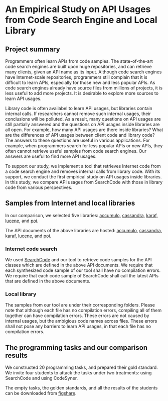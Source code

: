 # An Empirical Study on API Usages from Code Search Engine and Local Library

## Project summary


Programmers often learn APIs from code samples. The state-of-the-art code search engines are built upon huge repositories, and can retrieve many clients, given an API name as its input. Although code search engines have Internet-scale repositories, programmers still complain that it is difficult to learn APIs, especially for those new and less popular APIs. As code search engines already have source files from millions of projects, it is less useful to add more projects. It is desirable to explore more sources to learn API usages. 

Library code is often availabel to learn API usages, but libraries contain internal calls. If researchers cannot remove such internal usages, their conclusions will be polluted. As a result, many questions on API usages are still partially answered and the questions on API usages inside libraries are all open. For example, how many API usages are there inside libraries? What are the differences of API usages between client code and library code? The answers to these questions are useful in various applications. For example, when programmers search for less popular APIs or new APIs, they often cannot retrieve useful samples from code search engines. Our answers are useful to find more API usages. 

To support our study, we implement a tool that retrieves Internet code from a code search engine and removes internal calls from library code. With its support, we conduct the first empirical study on API usages inside libraries. In this study, we compare API usages from SearchCode with those in library code from various perspectives. 


## Samples from Internet and local libraries

In our comparison, we selected five libraries: 
[accumulo](https://accumulo.apache.org), [cassandra](https://cassandra.apache.org), [karaf](https://karaf.apache.org), [lucene](https://lucene.apache.org), and [poi](https://poi.apache.org).

The API documents of the above libraries are hosted: [accumulo](https://drzhonghao.github.io/accumulodoc/), [cassandra](https://drzhonghao.github.io/cassandradoc/), [karaf](https://drzhonghao.github.io/karafdoc/), [lucene](https://drzhonghao.github.io/lucenedoc/), and [poi](https://drzhonghao.github.io/poidoc/).

### Internet code search
We used [SearchCode](https://searchcode.com) and our tool to retrieve code samples for the API classes which are defined in the above API documents. 
We require that each synthesized code sample of our tool shall have no compilation errors. We require that each code sample of SearchCode shall call the latest APIs that are defined in the above documents. 

### Local library 
The samples from our tool are under their corresponding folders. Please note that although each file has no compilation errors, compiling all of them together can have compilation errors. These errors are not caused by internal usages, but the ambigious code names across files. These errors shall not pose any barriers to learn API usages, in that each file has no compilation errors. 


## The programming tasks and our comparison results

We constructed 20 programming tasks, and prepared their gold standard. We invite four students to attack the tasks under two treatments: using SearchCode and using CodeSyner. 

The empty tasks, the golden standards, and all the results of the students can be downloaded from [figshare](https://figshare.com/s/085b5ad9c6ac930b45ce).




